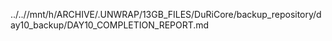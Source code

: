 ../..//mnt/h/ARCHIVE/.UNWRAP/13GB_FILES/DuRiCore/backup_repository/day10_backup/DAY10_COMPLETION_REPORT.md